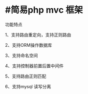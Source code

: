 #简易php mvc 框架
==================
功能特点

1、支持路由重定向，支持正则路由

2、支持ORM操作数据库

3、支持命名空间

4、支持控制器前置后置中间件

5、支持路由正则匹配

6、支持mysql 读写分离
